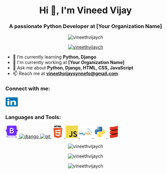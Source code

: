 <h1 align="center">Hi 👋, I'm Vineed Vijay</h1>
<h3 align="center">A passionate Python Developer at [Your Organization Name]</h3>

<p align="center">
    <img src="https://komarev.com/ghpvc/?username=vineethvijaych&label=Profile%20views&color=0e75b6&style=flat" alt="vineethvijaych" />
</p>

<p align="center">
    <a href="https://github.com/vineethvijaych">
        <img src="https://github-profile-trophy.vercel.app/?username=vineethvijaych&theme=onedark" alt="vineethvijaych" />
    </a>
</p>

- 🌱 I’m currently learning **Python, Django**
- 💼 I'm currently working at **[Your Organization Name]**
- 💬 Ask me about **Python, Django, HTML, CSS, JavaScript**
- 📫 Reach me at **vineethvijaysynnefo@gmail.com**

<h3 align="left">Connect with me:</h3>
<p align="left">
    <a href="https://linkedin.com/in/vineethvijay" target="blank">
        <img align="center" src="https://raw.githubusercontent.com/devicons/devicon/master/icons/linkedin/linkedin-original.svg" alt="vineethvijay" height="30" width="40" />
    </a>
</p>

<h3 align="left">Languages and Tools:</h3>
<p align="left"> 
    <a href="https://getbootstrap.com" target="_blank" rel="noreferrer">
        <img src="https://raw.githubusercontent.com/devicons/devicon/master/icons/bootstrap/bootstrap-plain-wordmark.svg" alt="bootstrap" width="40" height="40"/> 
    </a>
    <a href="https://www.djangoproject.com/" target="_blank" rel="noreferrer">
        <img src="https://cdn.worldvectorlogo.com/logos/django.svg" alt="django" width="40" height="40"/>
    </a> 
    <a href="https://git-scm.com/" target="_blank" rel="noreferrer">
        <img src="https://www.vectorlogo.zone/logos/git-scm/git-scm-icon.svg" alt="git" width="40" height="40"/>
    </a>
    <a href="https://www.w3.org/html/" target="_blank" rel="noreferrer">
        <img src="https://raw.githubusercontent.com/devicons/devicon/master/icons/html5/html5-original-wordmark.svg" alt="html5" width="40" height="40"/>
    </a>
    <a href="https://developer.mozilla.org/en-US/docs/Web/JavaScript" target="_blank" rel="noreferrer">
        <img src="https://raw.githubusercontent.com/devicons/devicon/master/icons/javascript/javascript-original.svg" alt="javascript" width="40" height="40"/>
    </a> 
    <a href="https://www.mysql.com/" target="_blank" rel="noreferrer">
        <img src="https://raw.githubusercontent.com/devicons/devicon/master/icons/mysql/mysql-original-wordmark.svg" alt="mysql" width="40" height="40"/>
    </a>
    <a href="https://www.python.org" target="_blank" rel="noreferrer">
        <img src="https://raw.githubusercontent.com/devicons/devicon/master/icons/python/python-original.svg" alt="python" width="40" height="40"/>
    </a>
    <a href="https://www.scala-lang.org" target="_blank" rel="noreferrer">
        <img src="https://raw.githubusercontent.com/devicons/devicon/master/icons/scala/scala-original.svg" alt="scala" width="40" height="40"/>
    </a>
</p>

<p align="center">
    <img src="https://github-readme-stats.vercel.app/api/top-langs?username=vineethvijaych&show_icons=true&locale=en&layout=compact" alt="vineethvijaych" />
</p>

<p align="center">
    <img src="https://github-readme-stats.vercel.app/api?username=vineethvijaych&show_icons=true&locale=en" alt="vineethvijaych" />
</p>

<p align="center">
    <img src="https://github-readme-streak-stats.herokuapp.com/?user=vineethvijaych&" alt="vineethvijaych" />
</p>
